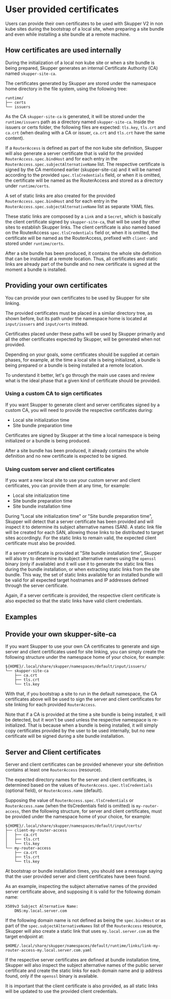 # User provided certificates

Users can provide their own certificates to be used with Skupper V2 in non kube sites
during the bootstrap of a local site, when preparing a site bundle and even while installing
a site bundle at a remote machine. 

## How certificates are used internally

During the initialization of a local non kube site or when a site bundle is being prepared,
Skupper generates an internal Certificate Authority (CA) named `skupper-site-ca`.

The certificates generated by Skupper are stored under the namespace home directory in the
file system, using the following tree:

```shell
runtime/
├── certs
└── issuers
```

As the CA `skupper-site-ca` is generated, it will be stored under the `runtime/issuers` path
as a directory named `skupper-site-ca`. Inside the issuers or certs folder, the following files are
expected: `tls.key`, `tls.crt` and `ca.crt` (when dealing with a CA or issuer, `ca.crt` and `tls.crt`
have the same content).

If a `RouterAccess` is defined as part of the non kube site definition, Skupper will also
generate a server certificate that is valid for the provided `RouterAccess.spec.bindHost` and
for each entry in the `RouterAccess.spec.subjectAlternativeName` list. The respective certificate
is signed by the CA mentioned earlier (skupper-site-ca) and it will be named according to the
provided `spec.tlsCredentials` field, or when it is omitted, the certificate will be named as the
RouterAccess and stored as a directory under `runtime/certs`.

A set of static links are also created for the provided `RouterAccess.spec.bindHost` and for each
entry in the `RouterAccess.spec.subjectAlternativeName` list as separate YAML files.

These static links are composed by a `Link` and a `Secret`, which is basically the client certificate
signed by `skupper-site-ca`, that will be used by other sites to establish Skupper links. The client
certificate is also named based on the RouterAccess `spec.tlsCredentials` field or, when it is omitted,
the certificate will be named as the RouterAccess, prefixed with `client-` and stored under
`runtime/certs`.

After a site bundle has been produced, it contains the whole site definition that can be installed
at a remote location. Thus, all certificates and static links are already part of the bundle and no
new certificate is signed at the moment a bundle is installed.

## Providing your own certificates

You can provide your own certificates to be used by Skupper for site linking.

The provided certificates must be placed in a similar directory tree, as shown before,
but its path under the namespace home is located at `input/issuers` and `input/certs` instead.

Certificates placed under these paths will be used by Skupper primarily and
all the other certificates expected by Skupper, will be generated when not provided. 

Depending on your goals, some certificates should be supplied at certain phases,
for example, at the time a local site is being initialized, a bundle is being prepared
or a bundle is being installed at a remote location.

To understand it better, let's go through the main use cases and review what is the ideal
phase that a given kind of certificate should be provided.

### Using a custom CA to sign certificates

If you want Skupper to generate client and server certificates signed by a custom CA,
you will need to provide the respective certificates during:

* Local site initialization time
* Site bundle preparation time

Certificates are signed by Skupper at the time a local namespace is being initialized
or a bundle is being produced.

After a site bundle has been produced, it already contains the whole definition and no
new certificate is expected to be signed.

### Using custom server and client certificates

If you want a new local site to use your custom server and client certificates, you can
provide them at any time, for example:

* Local site initialization time
* Site bundle preparation time
* Site bundle installation time

During "Local site initialization time" or "Site bundle preparation time", Skupper will detect
that a server certificate has been provided and will inspect it to determine its subject
alternative names (SAN). A static link file will be created for each SAN, allowing those links
to be distributed to target sites accordingly. For the static links to remain valid, the expected
client certificate must also be provided.

If a server certificate is provided at "Site bundle installation time", Skupper will also try to
determine its subject alternative names using the `openssl` binary (only if available) and it will
use it to generate the static link files during the bundle installation, or when extracting static links
from the site bundle. This way, the set of static links available for an installed bundle will be valid for
all expected target hostnames and IP addresses defined through the server certificate.

Again, if a server certificate is provided, the respective client certificate is also expected
so that the static links have valid client credentials.

## Examples

## Provide your own skupper-site-ca

If you want Skupper to use your own CA certificates to generate and sign server and client
certificates used for site linking, you can simply create the following structure under
the namespace home of your choice, for example:

```shell
${HOME}/.local/share/skupper/namespaces/default/input/issuers/
└── skupper-site-ca
    ├── ca.crt
    ├── tls.crt
    └── tls.key
```

With that, if you bootstrap a site to run in the default namespace, the CA certificates above will be
used to sign the server and client certificates for site linking for each provided `RouterAccess`.

Note that if a CA is provided at the time a site bundle is being installed, it will be detected,
but it won't be used unless the respective namespace is re-initialized. That is because when a bundle
is being installed, it will simply copy certificates provided by the user to be used internally, but
no new certificate will be signed during a site bundle installation.

## Server and Client certificates

Server and client certificates can be provided whenever your site definition contains at least
one `RouterAccess` (resource).

The expected directory names for the server and client certificates, is determined based on the
values of `RouterAccess.spec.tlsCredentials` (optional field), or `RouterAccess.name` (default).

Supposing the value of `RouterAccess.spec.tlsCredentials` or `RouterAccess.name` (when the tlsCredentials
field is omitted) is `my-router-access`, then the following structure, for server and client certificates,
must be provided under the namespace home of your choice, for example:

```shell
${HOME}/.local/share/skupper/namespaces/default/input/certs/
├── client-my-router-access
│   ├── ca.crt
│   ├── tls.crt
│   └── tls.key
└── my-router-access
    ├── ca.crt
    ├── tls.crt
    └── tls.key
```

At bootstrap or bundle installation times, you should see a message saying that the
user provided server and client certificates have been found.

As an example, inspecting the subject alternative names of the provided server certificate above,
and supposing it is valid for the following domain name:

```shell
X509v3 Subject Alternative Name: 
    DNS:my.local.server.com
```

If the following domain name is not defined as being the `spec.bindHost` or as part of the
`spec.subjectAlternativeNames` list of the `RouterAccess` resource, Skupper will also create a static
link that uses `my.local.server.com` as the target endpoint at:

```shell
$HOME/.local/share/skupper/namespaces/default/runtime/links/link-my-router-access-my.local.server.com.yaml
```

If the respective server certificates are defined at bundle installation time, Skupper will also inspect
the subject alternative names of the public server certificate and create the static links for each domain
name and ip address found, only if the `openssl` binary is available.

It is important that the client certificate is also provided, as all static links will be updated
to use the provided client credentials.
